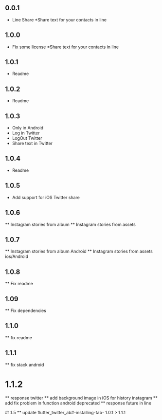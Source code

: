 ## 0.0.1

* Line Share
*Share text for your contacts in line

## 1.0.0

* Fix some license
*Share text for your contacts in line

## 1.0.1

* Readme

## 1.0.2

* Readme

## 1.0.3
* Only in Android
* Log in Twitter
* LogOut Twitter
* Share text in Twitter

## 1.0.4
* Readme

## 1.0.5
* Add support for iOS Twitter share

## 1.0.6
** Instagram stories from album
** Instagram stories from assets

## 1.0.7
** Instagram stories from album Android
** Instagram stories from assets ios/Android

## 1.0.8
** Fix readme

## 1.09
** Fix dependencies

## 1.1.0
** fix readme

## 1.1.1
** fix stack android

# 1.1.2
** response twitter
** add background image in iOS for history instagram
** add fix problem in function android deprecated
** response future in line

#1.1.5
** update flutter_twitter_ab#-installing-tab- 1.0.1 > 1.1.1